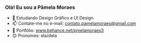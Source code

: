 ### Olá! Eu sou a Pâmela Moraes

- 🌱 Estudando Design Gráfico e UI Design
- 📫 Contate-me no e-mail: contato.pamelamoraes@gmail.com
-  🎨 Portfólio: www.behance.net/pmelamoraes3
-  😊 Pronomes: ela/dela
